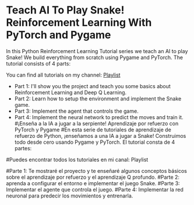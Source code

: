 # Teach AI To Play Snake! Reinforcement Learning With PyTorch and Pygame

In this Python Reinforcement Learning Tutorial series we teach an AI to play Snake! We build everything from scratch using Pygame and PyTorch. The tutorial consists of 4 parts:

You can find all tutorials on my channel: [Playlist](https://www.youtube.com/playlist?list=PLqnslRFeH2UrDh7vUmJ60YrmWd64mTTKV)

- Part 1: I'll show you the project and teach you some basics about Reinforcement Learning and Deep Q Learning.
- Part 2: Learn how to setup the environment and implement the Snake game.
- Part 3: Implement the agent that controls the game.
- Part 4: Implement the neural network to predict the moves and train it.
#¡Enseña a la IA a jugar a la serpiente! Aprendizaje por refuerzo con PyTorch y Pygame
#En esta serie de tutoriales de aprendizaje de refuerzo de Python, ¡enseñamos a una IA a jugar a Snake! Construimos todo desde cero usando Pygame y PyTorch. El tutorial consta de 4 partes:

#Puedes encontrar todos los tutoriales en mi canal: Playlist

#Parte 1: Te mostraré el proyecto y te enseñaré algunos conceptos básicos sobre el aprendizaje por refuerzo y el aprendizaje Q profundo.
#Parte 2: aprenda a configurar el entorno e implementar el juego Snake.
#Parte 3: Implementar el agente que controla el juego.
#Parte 4: Implementar la red neuronal para predecir los movimientos y entrenarla.


